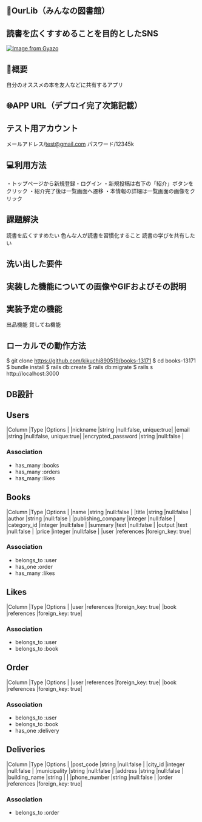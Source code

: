 ## 📖OurLib（みんなの図書館）
## 読書を広くすすめることを目的としたSNS

[![Image from Gyazo](https://i.gyazo.com/ee430924f7b41837be317d87374cbe43.gif)](https://gyazo.com/ee430924f7b41837be317d87374cbe43)

## 📝概要
自分のオススメの本を友人などに共有するアプリ

## 🌐APP URL（デプロイ完了次第記載）

## テスト用アカウント
メールアドレス/test@gmail.com
パスワード/12345k

## 💻利用方法
・トップページから新規登録・ログイン
・新規投稿は右下の「紹介」ボタンをクリック
・紹介完了後は一覧画面へ遷移
・本情報の詳細は一覧画面の画像をクリック

## 課題解決
読書を広くすすめたい
色んな人が読書を習慣化すること
読書の学びを共有したい

## 洗い出した要件

## 実装した機能についての画像やGIFおよびその説明

## 実装予定の機能
出品機能
貸してね機能

## ローカルでの動作方法
$ git clone https://github.com/kikuchi890519/books-13171
$ cd books-13171
$ bundle install
$ rails db:create
$ rails db:migrate
$ rails s
http://localhost:3000


## DB設計
## Users
|Column                |Type   |Options                |
|nickname              |string |null:false, unique:true|
|email                 |string |null:false, unique:true|
|encrypted_password    |string |null:false             |

### Association
- has_many :books
- has_many :orders
- has_many :likes

## Books
|Column             |Type       |Options          |
|name               |string     |null:false       |
|title              |string     |null:false       |
|author             |string     |null:false       |
|publishing_company |integer    |null:false       |
|category_id        |integer    |null:false       |
|summary            |text       |null:false       |
|output             |text       |null:false       |
|price              |integer    |null:false       |
|user               |references |foreign_key: true|

### Association
- belongs_to :user
- has_one    :order
- has_many :likes

## Likes
|Column         |Type         |Options          |
|user           |references   |foreign_key: true|
|book           |references   |foreign_key: true|

### Association
- belongs_to    :user
- belongs_to    :book

## Order
|Column         |Type         |Options          |
|user           |references   |foreign_key: true|
|book           |references   |foreign_key: true|

### Association
- belongs_to    :user
- belongs_to    :book
- has_one       :delivery

## Deliveries
|Column             |Type       |Options          |
|post_code          |string     |null:false       |
|city_id            |integer    |null:false       |
|municipality       |string     |null:false       |
|address            |string     |null:false       |
|building_name      |string     |                 |
|phone_number       |string     |null:false       |
|order              |references |foreign_key: true|

### Association
- belongs_to     :order

